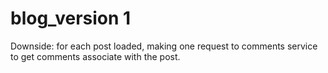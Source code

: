 # blog_version 1
Downside: for each post loaded, making one request to comments service to get comments associate with the post.
